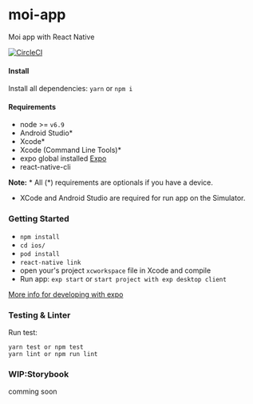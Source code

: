 # moi-app
Moi app with React Native

[![CircleCI](https://circleci.com/gh/GrowMoi/moi-app.svg?style=svg)](https://circleci.com/gh/GrowMoi/moi-app)

#### Install
Install all dependencies: `yarn` or `npm i`

#### Requirements
  * node >= `v6.9`
  * Android Studio*
  * Xcode*
  * Xcode (Command Line Tools)*
  * expo global installed [Expo](https://expo.io)
  * react-native-cli

**Note:** * All (*) requirements are optionals if you have a device.
* XCode and Android Studio are required for run app on the Simulator.

### Getting Started
  * `npm install`
  * `cd ios/`
  * `pod install`
  * `react-native link`
  *  open your's project `xcworkspace` file in Xcode and compile
  * Run app: `exp start` or `start project with exp desktop client`

[More info for developing with expo](https://docs.expo.io/versions/v16.0.0/guides/expokit.html#1-check-js-dependencies)

### Testing & Linter
  Run test:
  ```
  yarn test or npm test
  yarn lint or npm run lint
  ```

### WIP:Storybook
  comming soon
